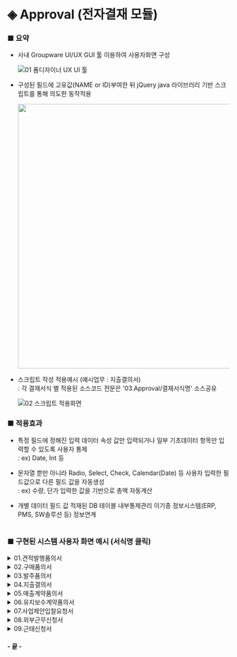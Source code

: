 # ◈ Approval (전자결재 모듈)
### ■ 요약
- 사내 Groupware UI/UX GUI 툴 이용하여 사용자화면 구성

   ![01  폼디자이너 UX UI 툴](https://github.com/user-attachments/assets/d431d40f-9b56-45d6-b8c5-61a548e9d767)


- 구성된 필드에 고유값(NAME or ID)부여한 뒤 jQuery java 라이브러리 기반 스크립트를 통해 의도한 동작적용

   <img src="https://github.com/user-attachments/assets/eac9e9f9-0bd4-4ccd-b81b-93c1d2577b87" width="550" height="600"/>


- 스크립트 작성 적용예시 (예시업무 : 지출결의서)  
  : 각 결재서식 별 적용된 소스코드 전문은 '03.Approval/결재서식명' 소스공유
 
   ![02  스크립트 적용화면](https://github.com/user-attachments/assets/29c80245-11db-46f5-8bad-cb53174cd1e6)


### ■ 적용효과
- 특정 필드에 정해진 입력 데이터 속성 값만 입력되거나 일부 기초데이터 항목만 입력할 수 있도록 사용자 통제  
  : ex) Date, Int 등
  
- 문자열 뿐만 아니라 Radio, Select, Check, Calendar(Date) 등 사용자 입력한 필드값으로 다른 필드 값을 자동생성  
  : ex) 수량, 단가 입력한 값을 기반으로 총액 자동계산
  
- 개별 데이터 필드 값 적재된 DB 테이블 내부통제관리 이기종 정보시스템(ERP, PMS, SW솔루션 등) 정보연계

#

### ■ 구현된 시스템 사용자 화면 예시 (서식명 클릭)

<details>   
  <summary>01.견적발행품의서</summary>
  <br>
  <img src="https://github.com/user-attachments/assets/237d1da5-bcc2-4545-80fe-a8299ec2ae78">
</details>

<details>
  <summary>02.구매품의서  </summary>
   <br>
   <img src="https://github.com/user-attachments/assets/cdb7fc45-ab13-42ba-98ea-af2c5b27dd67">
   <img src="https://github.com/user-attachments/assets/ae27162f-68bb-4565-9f48-42896b4e7e79">
</details>

<details>
  <summary>03.발주품의서  </summary>
   <br>
   <img src="https://github.com/user-attachments/assets/fc600acf-8a44-4c64-ab33-ff53a025a9b1">
</details>

<details>
  <summary>04.지출결의서  </summary>
   <br>
   <img src="https://github.com/user-attachments/assets/e58a55db-fbf5-48b1-9d21-d5b3d06829ea">
</details>

<details>
  <summary>05.매출계약품의서  </summary>
   <br>
   <img src="https://github.com/user-attachments/assets/81b036c1-6803-4203-bc04-9ab979fdc15d">
</details>

<details>
  <summary>06.유지보수계약품의서  </summary>
   <br>
   <img src="https://github.com/user-attachments/assets/359c8271-9809-4bfc-86f2-3653274e4cbf">
   <img src="https://github.com/user-attachments/assets/aa4a1cab-b84a-4c52-abb1-3f87a713ff72">
</details>

<details>
  <summary>07.사업제안입찰요청서  </summary>
   <br>
   <img src="https://github.com/user-attachments/assets/d5f3d08d-8d6c-4522-9252-642800c32b05">
</details>

<details>
  <summary>08.외부근무신청서  </summary>
   <br>
   <img src="https://github.com/user-attachments/assets/52ed57ca-71f8-4744-8eb2-6597e4cee908">
</details>

<details>
  <summary>09.근태신청서  </summary>
   <br>
   <img src="https://github.com/user-attachments/assets/40445e83-5a25-452c-9cda-e92de2fdfa41">
</details>

#### - 끝 -
